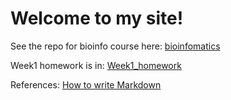 # Welcome to my site!

See the repo for bioinfo course here:
[bioinfomatics](https://github.com/Hexadra/bioinfo)


Week1 homework is in: [Week1_homework](https://github.com/Hexadra/bioinfo/blob/main/Week1_homework.md)






References:
[How to write Markdown](https://github.com/adam-p/markdown-here/wiki/Markdown-Cheatsheet)

